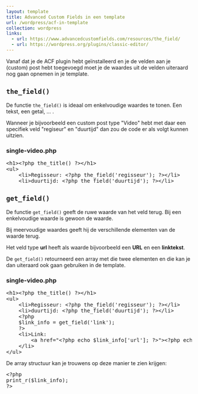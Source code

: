 ```yaml
---
layout: template
title: Advanced Custom Fields in een template
url: /wordpress/acf-in-template
collection: wordpress
links:
  - url: https://www.advancedcustomfields.com/resources/the_field/
  - url: https://wordpress.org/plugins/classic-editor/
---
```


Vanaf dat je de ACF plugin hebt geïnstalleerd en je de velden aan je (custom) post hebt toegevoegd moet je de waardes uit de velden uiteraard nog gaan opnemen in je template.

## <code>the_field()</code>

De functie <code>the_field()</code> is ideaal om enkelvoudige waardes te tonen. Een tekst, een getal, ... . 

Wanneer je bijvoorbeeld een custom post type "Video" hebt met daar een specifiek veld "regiseur" en "duurtijd" dan zou de code er als volgt kunnen uitzien.

### single-video.php
<pre>
&lt;h1>&lt;?php the_title() ?&gt;&lt;/h1>
&lt;ul>
    &lt;li>Regisseur: &lt;?php the_field('regisseur'); ?&gt;&lt;/li>
    &lt;li>duurtijd: &lt;?php the_field('duurtijd'); ?&gt;&lt;/li>
</pre>


## <code>get_field()</code>

De functie <code>get_field()</code> geeft de ruwe waarde van het veld terug. Bij een enkelvoudige waarde is gewoon de waarde.

Bij meervoudige waardes geeft hij de verschillende elementen van de waarde terug.

Het veld type <strong>url</strong> heeft als waarde bijvoorbeeld een <strong>URL</strong> en een <strong>linktekst</strong>.

De <code>get_field()</code> retourneerd een array met die twee elementen en die kan je dan uiteraard ook gaan gebruiken in de template.

### single-video.php

<pre>
&lt;h1&gt;&lt;?php the_title() ?&gt;&lt;/h1&gt;
&lt;ul&gt;
    &lt;li&gt;Regisseur: &lt;?php the_field('regisseur'); ?&gt;&lt;/li&gt;
    &lt;li&gt;duurtijd: &lt;?php the_field('duurtijd'); ?&gt;&lt;/li&gt;
    &lt;?php 
    $link_info = get_field('link'); 
    ?&gt;
    &lt;li&gt;Link: 
        &lt;a href="&lt;?php echo $link_info['url']; ?&gt;"&gt;&lt;?php echo $link_info['title']; ?&gt;&lt;/a&gt;
    &lt;/li&gt;
&lt;/ul&gt;    
</pre>

De array structuur kan je trouwens op deze manier te zien krijgen:

<pre>
&lt;?php
print_r($link_info);
?&gt;
</pre>